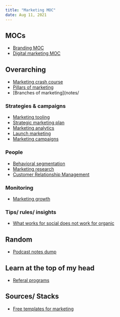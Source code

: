 ```yaml
---
title: "Marketing MOC"
date: Aug 11, 2021
---
```


## MOCs
- [Branding MOC](notes/branding.md)
- [Digital marketing MOC](moc/digital-marketing.md)

## Overarching
- [Marketing crash course](notes/marketing-crash-course.md)
- [Pillars of marketing](notes/pillars-of-marketing.md)
- [Branches of marketing](notes/

### Strategies & campaigns
- [Marketing tooling](notes/marketing-tooling.md)
- [Strategic marketing plan](notes/strategic-marketing-plan.md)
- [Marketing analytics](notes/marketing-analytics.md)
- [Launch marketing](notes/launch-marketing.md)
- [Marketing campaigns](notes/marketing-campaigns.md)
### People
- [Behavioral segmentation](notes/behavioral-segmentation.md)
- [Marketing research](notes/marketing-research.md)
- [Customer Relationship Management](notes/customer-relationship-management.md)
### Monitoring
- [Marketing growth](notes/marketing-growth.md)
### Tips/ rules/ insights
- [What works for social does not work for organic](notes/facebook-v-organic.md)

## Random
- [Podcast notes dump](notes/marketing-podcast-notes.md)

## Learn at the top of my head
- [Referal programs](notes/referral-program.md)

## Sources/ Stacks
- [Free templates for marketing](https://nira.com/templates/marketing-templates/)

[^1]: [10 Types of Digital Marketing (and how to use them)](https://www.revglue.com/blog-detail/46-top-ten-types-of-digital-marketing)